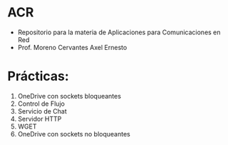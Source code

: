 # ACR
- Repositorio para la materia de Aplicaciones para Comunicaciones en Red
- Prof. Moreno Cervantes Axel Ernesto

# Prácticas:
1. OneDrive con sockets bloqueantes
2. Control de Flujo
3. Servicio de Chat
4. Servidor HTTP
5. WGET
6. OneDrive con sockets no bloqueantes
